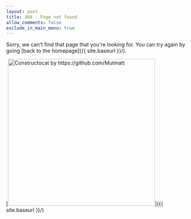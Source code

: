 ```yaml
---
layout: post
title: 404 - Page not found
allow_comments: false
exclude_in_main_menu: true
---
```


Sorry, we can't find that page that you're looking for. You can try again by going [back to the homepage]({{ site.baseurl }}/).

[<img src="{{ site.baseurl }}/images/404.jpg" alt="Constructocat by https://github.com/Mutmatt" style="width: 400px;"/>]({{ site.baseurl }}/)

